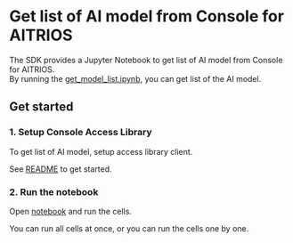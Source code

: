 # Get list of AI model from Console for AITRIOS
The SDK provides a Jupyter Notebook to get list of AI model from Console for AITRIOS. <br>
By running the [get_model_list.ipynb](./get_model_list.ipynb), you can get list of the AI model.

## Get started
### 1. Setup Console Access Library
To get list of AI model, setup access library client.

See [README](./../../../_common/set_up_console_client/README.md) to get started.

### 2. Run the notebook
Open [notebook](./get_model_list.ipynb) and run the cells.

You can run all cells at once, or you can run the cells one by one.
